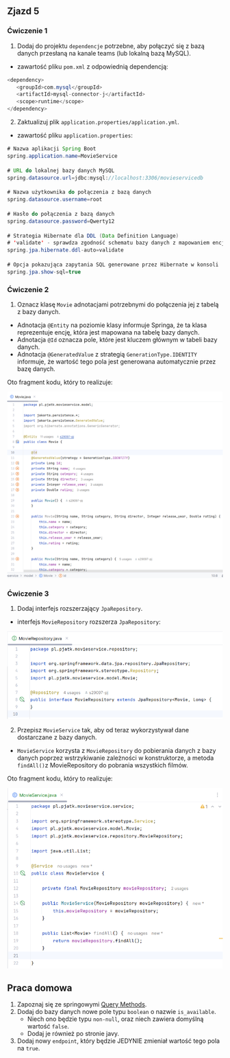 ## Zjazd 5 

### Ćwiczenie 1 
1. Dodaj do projektu `dependencje` potrzebne, aby połączyć się z bazą danych przesłaną na kanale teams
(lub lokalną bazą MySQL).

- zawartość pliku `pom.xml` z odpowiednią dependencją:
```java
<dependency>
   <groupId>com.mysql</groupId>
   <artifactId>mysql-connector-j</artifactId>
   <scope>runtime</scope>
</dependency>
```

2. Zaktualizuj plik `application.properties/application.yml`.

- zawartość pliku `application.properties`:
```java
# Nazwa aplikacji Spring Boot
spring.application.name=MovieService

# URL do lokalnej bazy danych MySQL
spring.datasource.url=jdbc:mysql://localhost:3306/movieservicedb

# Nazwa użytkownika do połączenia z bazą danych
spring.datasource.username=root

# Hasło do połączenia z bazą danych
spring.datasource.password=Qwerty12

# Strategia Hibernate dla DDL (Data Definition Language)
# 'validate' - sprawdza zgodność schematu bazy danych z mapowaniem encji podczas startu
spring.jpa.hibernate.ddl-auto=validate

# Opcja pokazująca zapytania SQL generowane przez Hibernate w konsoli
spring.jpa.show-sql=true
```

### Ćwiczenie 2
1. Oznacz klasę `Movie` adnotacjami potrzebnymi do połączenia jej z tabelą z bazy danych.

- Adnotacja `@Entity` na poziomie klasy informuje Springa, że ta klasa reprezentuje encję, 
która jest mapowana na tabelę bazy danych.  
- Adnotacja `@Id` oznacza pole, które jest kluczem głównym w tabeli bazy danych.  
- Adnotacja `@GeneratedValue` z strategią `GenerationType.IDENTITY` 
informuje, że wartość tego pola jest generowana automatycznie przez bazę danych.  

Oto fragment kodu, który to realizuje:

![img_01.png](img/05/img_01.png)

### Ćwiczenie 3 
1. Dodaj interfejs rozszerzający `JpaRepository`.

- interfejs `MovieRepository` rozszerza `JpaRepository`:

![img_02.png](img/05/img_02.png)

2. Przepisz `MovieService` tak, aby od teraz wykorzystywał dane dostarczane z bazy danych.

- `MovieService` korzysta z `MovieRepository` do pobierania danych z bazy danych 
poprzez wstrzykiwanie zależności w konstruktorze, a metoda `findAll()`z MovieRepository 
do pobrania wszystkich filmów. 

Oto fragment kodu, który to realizuje:

![img_03.png](img/05/img_03.png)

## Praca domowa
1. Zapoznaj się ze springowymi [Query Methods](https://docs.spring.io/spring-data/jpa/reference/jpa/query-methods.html).
2. Dodaj do bazy danych nowe pole typu `boolean` o nazwie `is_available`.
   - Niech ono będzie typu `non-null`, oraz niech zawiera domyślną wartość `false`.
   - Dodaj je również po stronie javy.
5. Dodaj nowy `endpoint`, który będzie JEDYNIE zmieniał wartość tego pola na `true`.
